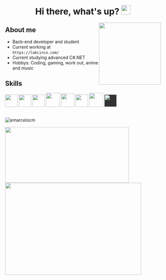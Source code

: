 ### <h1 align="center">Hi there, what's up? <img src="https://github.com/blackcater/blackcater/raw/main/images/Hi.gif" height="30"/></h1>
<head><link rel="stylesheet" href="https://cdn.jsdelivr.net/gh/devicons/devicon@v2.15.1/devicon.min.css"><head>

<a href="#"><img align="right" src="https://github.com/blackcater/blackcater/raw/main/images/banner.gif" width="200 " height="200" /></a>

## About me

- Back-end developer and student
- Current working at ```https://labcinco.com/```
- Current studying advanced C#.NET
- Hobbys: Coding, gaming, work out, anime and music

## Skills

<img src="https://cdn.jsdelivr.net/gh/devicons/devicon/icons/c/c-original.svg" width="40" height="40"/> <img src="https://cdn.jsdelivr.net/gh/devicons/devicon/icons/cplusplus/cplusplus-original.svg" width="40" height="40"/> <img src="https://cdn.jsdelivr.net/gh/devicons/devicon/icons/csharp/csharp-original.svg" width="40" height="40"/> <img src="https://cdn.jsdelivr.net/gh/devicons/devicon/icons/java/java-original.svg" width="45" height="45"/> <img src="https://cdn.jsdelivr.net/gh/devicons/devicon/icons/phpstorm/phpstorm-original.svg" width="43" height="43"/>
<img src="https://cdn.jsdelivr.net/gh/devicons/devicon/icons/mysql/mysql-plain.svg" width="40" height="40"/> <img src="https://cdn.jsdelivr.net/gh/devicons/devicon/icons/dot-net/dot-net-original.svg" width="45" height="45"/> <i style="background-color: #000000 !important; opacity: 0.8; display: inline-block;"><img src="https://cdn.jsdelivr.net/gh/devicons/devicon/icons/unity/unity-original.svg" width="40" height="40"/> </i>
</br></br>
<p align="left"> <img src="https://komarev.com/ghpvc/?username=emarcelocm&label=Profile%20views&color=0e75b6&style=flat" alt="emarcelocm" /> </p>
  
<div style="position: absolute;">
<a href="https://github.com/EMarceloCM">
<img height="180em" src="https://github-readme-stats.vercel.app/api/top-langs/?username=EMarceloCM&layout=compact&langs_count=7&theme=blue-green&title_color=007ACC&icon_color=007ACC" style="width: 400px;"/>
<img height="297em" src="https://github-readme-stats.vercel.app/api?username=EMarceloCM&show_icons=true&theme=blue-green&include_all_commits=true&count_private=true&hide=contribs" style="width: 440px;"/>
</div>
